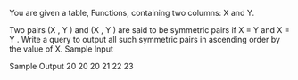 You are given a table, Functions, containing two columns: X and Y.

Two pairs (X , Y ) and (X , Y ) are said to be symmetric pairs if X = Y and X = Y .
Write a query to output all such symmetric pairs in ascending order by the value of X.
Sample Input


 
Sample Output
20 20
20 21
22 23

